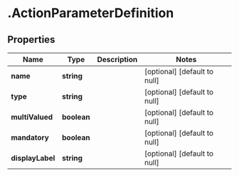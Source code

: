 # .ActionParameterDefinition

## Properties
Name | Type | Description | Notes
------------ | ------------- | ------------- | -------------
**name** | **string** |  | [optional] [default to null]
**type** | **string** |  | [optional] [default to null]
**multiValued** | **boolean** |  | [optional] [default to null]
**mandatory** | **boolean** |  | [optional] [default to null]
**displayLabel** | **string** |  | [optional] [default to null]


